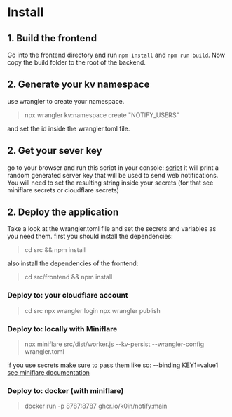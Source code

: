 # Install

## 1. Build the frontend

Go into the frontend directory and run `npm install` and `npm run build`.
Now copy the build folder to the root of the backend.

## 2. Generate your kv namespace

use wrangler to create your namespace.

> npx wrangler kv:namespace create "NOTIFY_USERS"

and set the id inside the wrangler.toml file.

## 2. Get your sever key

go to your browser and run this script in your console: [script](../helper/main.js)
it will print a random generated server key that will be used to send web notifications.
You will need to set the resulting string inside your secrets (for that see miniflare secrets or cloudflare secrets)

## 2. Deploy the application

Take a look at the wrangler.toml file and set the secrets and variables as you need them.
first you should install the dependencies:

> cd src && npm install

also install the dependencies of the frontend:

> cd src/frontend && npm install

### Deploy to: your cloudflare account

> cd src
> npx wrangler login
> npx wrangler publish

### Deploy to: locally with Miniflare

> npx miniflare src/dist/worker.js --kv-persist --wrangler-config wrangler.toml

if you use secrets make sure to pass them like so: --binding KEY1=value1
[see miniflare documentation](https://miniflare.dev/variables-secrets.html)

### Deploy to: docker (with miniflare)

> docker run -p 8787:8787 ghcr.io/k0in/notify:main
